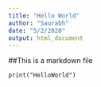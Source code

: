 ```yaml
---
title: "Hello World"
author: "Saurabh"
date: "5/2/2020"
output: html_document
---
```


##This is a markdown file

```{r}
print("HelloWorld")
```

